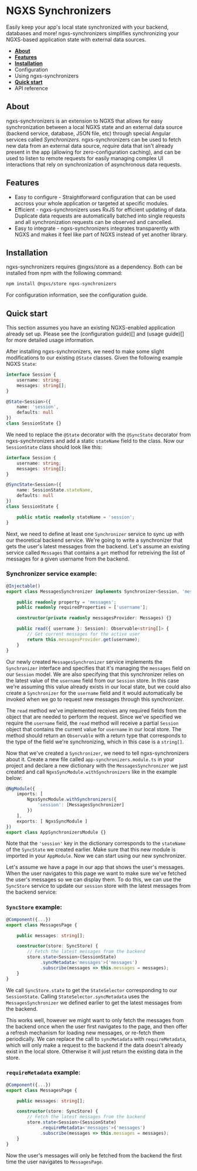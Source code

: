 # NGXS Synchronizers

Easily keep your app's local state synchronized with your backend, databases and more! ngxs-synchronizers simplifies synchronizing your NGXS-based application state with external data sources.

* [**About**](#about)
* [**Features**](#features)
* [**Installation**](#installation)
* Configuration
* Using ngxs-synchronizers
* [**Quick start**](#quick-start)
* API reference

## About

ngxs-synchronizers is an extension to NGXS that allows for easy synchronization between a local NGXS state and an external data source (backend service, database, JSON file, etc) through special Angular services called _Synchronizers_. ngxs-synchronizers can be used to fetch new data from an external data source, _require_ data that isn't already present in the app (allowing for zero-configuration caching), and can be used to listen to remote requests for easily managing complex UI interactions that rely on synchronization of asynchronous data requests.

## Features

* Easy to configure - Straightforward configuration that can be used accross your whole application or targeted at specific modules.
* Efficient - ngxs-synchronizers uses RxJS for efficient updating of data. Duplicate data requests are automatically batched into single requests and all synchronization requests can be observed and cancelled.
* Easy to integrate - ngxs-synchronizers integrates transparently with NGXS and makes it feel like part of NGXS instead of yet another library.

## Installation

ngxs-synchronizers requires @ngxs/store as a dependency. Both can be installed from npm with the following command:

```bash
npm install @ngxs/store ngxs-synchronizers
```

For configuration information, see the configuration guide.

## Quick start

This section assumes you have an existing NGXS-enabled application already set up. Please see the (configuration guide)[] and (usage guide)[] for more detailed usage information.

After installing ngxs-synchronizers, we need to make some slight modifications to our existing ```@State``` classes. Given the following example NGXS ```State```:

```ts
interface Session {
    username: string;
    messages: string[];
}

@State<Session>({
    name: 'session',
    defaults: null
})
class SessionState {}
```

We need to replace the ```@State``` decorator with the ```@SyncState``` decorator from ngxs-synchronizers and add a static ```stateName``` field to the class. Now our ```SessionState``` class should look like this:

```ts
interface Session {
    username: string;
    messages: string[];
}

@SyncState<Session>({
    name: SessionState.stateName,
    defaults: null
})
class SessionState {

    public static readonly stateName = 'session';
}
```

Next, we need to define at least one ```Synchronizer``` service to sync up with our theoretical backend service. We're going to write a synchronizer that gets the user's latest messages from the backend. Let's assume an existing service called ```Messages``` that contains a ```get``` method for retreiving the list of messages for a given username from the backend.

### Synchronizer service example:

```ts
@Injectable()
export class MessagesSynchronizer implements Synchronizer<Session, 'messages'> {

    public readonly property = 'messages';
    public readonly requiredProperties = ['username'];

    constructor(private readonly messagesProvider: Messages) {}

    public read({ username }: Session): Observable<string[]> {
        // Get current messages for the active user
        return this.messagesProvider.get(username);
    }
}
```

Our newly created ```MessagesSynchronizer``` service implements the ```Synchronizer``` interface and specifies that it's managing the ```messages``` field on our ```Session``` model. We are also specifying that this synchronizer relies on the latest value of the ```username``` field from our ```Session``` store. In this case we're assuming this value already exists in our local state, but we could also create a ```Synchronizer``` for the ```username``` field and it would automatically be invoked when we go to request new messages through this synchronizer.

The ```read``` method we've implemented receives any required fields from the object that are needed to perform the request. Since we've specified we require the ```username``` field, the ```read``` method will receive a partial ```Session``` object that contains the current value for ```username``` in our local store. The method should return an ```Observable``` with a return type that corresponds to the type of the field we're synchronizing, which in this case is a ```string[]```.

Now that we've created a ```Synchronizer```, we need to tell ngxs-synchronizers about it. Create a new file called ```app-synchronizers.module.ts``` in your project and declare a new dictionary with the ```MessagesSynchronizer``` we just created and call ```NgxsSyncModule.withSynchronizers``` like in the example below:

```ts
@NgModule({
    imports: [
        NgxsSyncModule.withSynchronizers({
            'session': [MessagesSynchronizer]
        })
    ],
    exports: [ NgxsSyncModule ]
})
export class AppSynchronizersModule {}
```

Note that the ```'session'``` key in the dictionary corresponds to the ```stateName``` of the ```SyncState``` we created earlier. Make sure that this new module is imported in your ```AppModule```. Now we can start using our new synchronizer.

Let's assume we have a page in our app that shows the user's messages. When the user navigates to this page we want to make sure we've fetched the user's messages so we can display them. To do this, we can use the ```SyncStore``` service to update our ```session``` store with the latest messages from the backend service:

### ```SyncStore``` example:

```ts
@Component({...})
export class MessagesPage {

    public messages: string[];

    constructor(store: SyncStore) {
        // Fetch the latest messages from the backend
        store.state<Session>(SessionState)
             .syncMetadata<'messages'>('messages')
             .subscribe(messages => this.messages = messages);
    }
}
```

We call ```SyncStore.state``` to get the ```StateSelector``` corresponding to our ```SessionState```. Calling ```StateSelector.syncMetadata``` uses the ```MessagesSynchronizer``` we defined earlier to get the latest messages from the backend.

This works well, however we might want to only fetch the messages from the backend once when the user first navigates to the page, and then offer a refresh mechanism for loading new messages, or re-fetch them periodically. We can replace the call to ```syncMetadata``` with ```requireMetadata```, which will only make a request to the backend if the data doesn't already exist in the local store. Otherwise it will just return the existing data in the store.

### ```requireMetadata``` example:

```ts
@Component({...})
export class MessagesPage {

    public messages: string[];

    constructor(store: SyncStore) {
        // Fetch the latest messages from the backend
        store.state<Session>(SessionState)
             .requireMetadata<'messages'>('messages')
             .subscribe(messages => this.messages = messages);
    }
}
```

Now the user's messages will only be fetched from the backend the first time the user navigates to ```MessagesPage```.